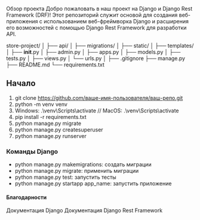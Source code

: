 Обзор проекта
Добро пожаловать в наш проект на Django и Django Rest Framework (DRF)! Этот репозиторий служит основой для создания веб-приложения с использованием веб-фреймворка Django и расширения его возможностей с помощью Django Rest Framework для разработки API.

store-project/
│
├── api/
│   ├── migrations/
│   ├── static/
│   ├── templates/
│   ├── __init__.py
│   ├── admin.py
│   ├── apps.py
│   ├── models.py
│   ├── tests.py
│   ├── views.py
│   └── urls.py
│
├── .gitignore
├── manage.py
├── README.md
└── requirements.txt

## Начало

1. git clone https://github.com/ваше-имя-пользователя/ваш-репо.git
2. python -m venv venv
3. Windows: .\venv\Scripts\activate     //      MacOS: .\venv\Scripts\activate
4. pip install -r requirements.txt
5. python manage.py migrate
6. python manage.py createsuperuser
7. python manage.py runserver

### Команды Django
- python manage.py makemigrations: создать миграции
- python manage.py migrate: применить миграции
- python manage.py test: запустить тесты
- python manage.py startapp app_name: запустить приложение


#### Благодарности
Документация Django
Документация Django Rest Framework

